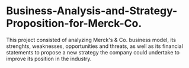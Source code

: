 # Business-Analysis-and-Strategy-Proposition-for-Merck-Co.
This project consisted of analyzing Merck's &amp; Co. business model, its strenghts, weaknesses, opportunities and threats, as well as its financial statements to propose a new strategy the company could undertake to improve its position in the industry. 
